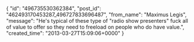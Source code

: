  {
   "id": "496735530362384",
   "post_id": "462493170453287_496727833696487",
   "from_name": "Maximus Legis",
   "message": "He's typical of these type of \"radio show presenters\" fuck all of value to offer so they need to freeload on people who do have value.",
   "created_time": "2013-03-27T15:09:06+0000"
 }
